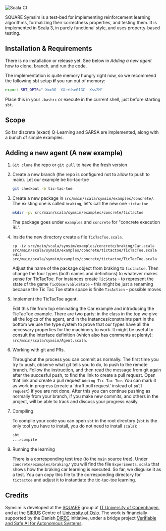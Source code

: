 ![Scala CI](https://github.com/itu-square/symsim/workflows/Scala%20CI/badge.svg)

SQUARE Symsim is a test-bed for implementing reinforcement learning
algorithms, formalizing their correctness properties, and testing
them.  It is implemented in Scala 3, in purely functional style, and
uses property-based testing.

## Installation & Requirements

There is no installation or release yet.  See below in _Adding a new
agent_ how to clone, branch, and run the code.

The implementation is quite memory hungry right now, so we recommend
the following sbt setup __if__ you run out of memory:

   ```sh
   export SBT_OPTS="-Xmx3G -XX:+UseG1GC -Xss2M"
   ```

Place this in your `.bashrc` or execute in the current shell, just
before starting `sbt`.

## Scope

So far discrete (exact) Q-Learning and SARSA are implemented, along
with a bunch of simple examples.

## Adding a new agent (A new example)

1. `Git clone` the repo or `git pull` to have the fresh version
2. Create a new branch (the repo is configured not to allow to push to main).  Let our example be tic-tac-toe

   ```sh
   git checkout -b tic-tac-toe
   ```
3. Create a new package in `src/main/scala/symsim/examples/concrete/`. The existing one is called `braking`, let's call the new one `tictactoe`

   ```sh
   mkdir -pv src/main/scala/symsim/examples/concrete/tictactoe
   ```
   The package goes under `examples` and `concrete` for "concrete execution RL".

4. Inside the new directory create a file `TicTacToe.scala`.
   ```
   cp -iv src/main/scala/symsim/examples/concrete/braking/Car.scala src/main/scala/symsim/examples/concrete/tictactoe/TicTacToe.scala
   edit src/main/scala/symsim/examples/concrete/tictactoe/TicTacToe.scala
   ```
   Adjust the name of the package object from braking to `tictactoe`. Then change the four types (both names and definitions) to whatever makes sense for TicTacToe. For instances create
   `TicState` - to represent the state of the game
   `TicObservableState` - this might be just a renaming because the Tic Tac Toe state space is finite
   `TicAction` - possible moves

5. Implement the TicTacToe agent.

   Edit this file from top eliminating the Car example and introducing the TicTacToe example. There are two parts: in the class in the top we give all the logics of the agent, and in the instances/constraints part in the bottom we use the type system to prove that our types have all the necessary properties for the machinery to work.  It might be useful to consult the interface definition (which also has comments at plenty): `src/main/scala/symsim/Agent.scala`.

7. Working with git and PRs.

   Throughout the process you can commit as normally.  The first time you try to push, observe what git tells you to do, to push to the remote branch. Follow the instruction, and then read the message from git again after the succesful push, to find the link to create a pull request.  Open that link and create a pull request `Adding Tic Tac Toe`.  You can mark it as work in progress (create a 'draft pull request' instead of `pull request`) if you are not done.  After this you can continue pushing as normally from your branch, if you make new commits, and others in the project, will be able to track and discuss your progress easily.

8. Compiling

   To compile your code you can open `sbt` in the root directory (`sbt` is the only tool you have to install, you do not need to install `scala`):

   ```bash
   sbt
   ...>compile
   ```

9. Running the learning

   There is a corresponding test tree (to the `main` source tree).  Under `concrete/examples/braking/` you will find the file `Experiments.scala` that shows how the braking car learning is executed.  So far, we disguise it as a test.  You can copy this file to the corresponding directory for `tictactoe` and adjust it to instantiate the tic-tac-toe learning.

## Credits

Symsim is developed at the [SQUARE](https://square.itu.dk) group at [IT
University of Copenhagen](https://www.itu.dk), and at the [SIRIUS](https://sirius-labs.no/) Centre of [University of Oslo](https://www.uio.no).  The work is financially supported by the Danish [DIREC](https://direc.dk) initiative, under a bridge project [Verifiable and Safe AI for Autonomous Systems](https://direc.dk/verifiable-and-safe-ai-for-autonomous-systems/).
